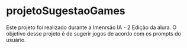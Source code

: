 # projetoSugestaoGames
Este projeto foi realizado durante a Imenrsão IA - 2 Edição da alura. O objetivo desse projeto é de sugerir jogos de acordo com os prompts do usuário.
